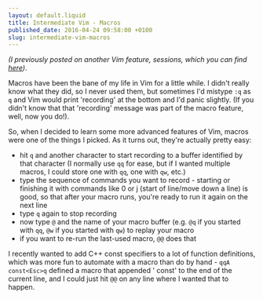 ```yaml
---
layout: default.liquid
title: Intermediate Vim - Macros
published_date: 2016-04-24 09:58:00 +0100
slug: intermediate-vim-macros
---
```


_(I previously posted on another Vim feature, sessions, which you can find [here](/intermediate-vim-sessions.html))_.

Macros have been the bane of my life in Vim for a little while. I didn't really know what they did, so I never used them, but sometimes I'd mistype `:q` as `q` and Vim would print 'recording' at the bottom and I'd panic slightly. (If you didn't know that that 'recording' message was part of the macro feature, well, now you do!). 

So, when I decided to learn some more advanced features of Vim, macros were one of the things I picked. As it turns out, they're actually pretty easy:

- hit `q` and another character to start recording to a buffer identified by that character (I normally use `qq` for ease, but if I wanted multiple macros, I could store one with `qq`, one with `qw`, etc.)
- type the sequence of commands you want to record - starting or finishing it with commands like 0 or j (start of line/move down a line) is good, so that after your macro runs, you're ready to run it again on the next line
- type `q` again to stop recording
- now type `@` and the name of your macro buffer (e.g. `@q` if you started with `qq`, `@w` if you started with `qw`) to replay your macro
- if you want to re-run the last-used macro, `@@` does that

I recently wanted to add C++ const specifiers to a lot of function definitions, which was more fun to automate with a macro than do by hand - `qqA const<Esc>q` defined a macro that appended ' const' to the end of the current line, and I could just hit `@@` on any line where I wanted that to happen.
